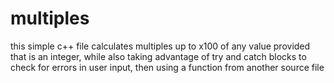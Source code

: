 # multiples
this simple c++ file calculates multiples up to x100 of any value provided that is an integer, while also taking advantage of try and catch blocks to check for errors in user input, then using a function from another source file

